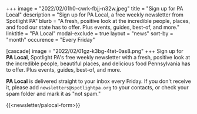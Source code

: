 +++
image = "2022/02/01h0-cwrk-fbjj-n32w.jpeg"
title = "Sign up for PA Local"
description = "Sign up for PA Local, a free weekly newsletter from Spotlight PA"
blurb = "A fresh, positive look at the incredible people, places, and food our state has to offer. Plus events, guides, best-of, and more."
linktitle = "PA Local"
modal-exclude = true
layout = "news"
sort-by = "month"
occurence = "Every Friday"

[cascade]
image = "2022/02/01gz-k3bg-4tet-0as8.png"
+++
Sign up for **PA Local**, Spotlight PA's free weekly newsletter with a fresh, positive look at the incredible people, beautiful places, and delicious food Pennsylvania has to offer. Plus events, guides, best-of, and more.

**PA Local** is delivered straight to your inbox every Friday. If you don't receive it, please add `newsletters@spotlightpa.org` to your contacts, or check your spam folder and mark it as "not spam."

{{<newsletter/palocal-form>}}
